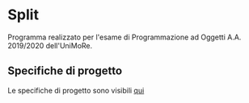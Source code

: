 # Split

Programma realizzato per l'esame di Programmazione ad Oggetti A.A. 2019/2020 dell'UniMoRe.

## Specifiche di progetto

Le specifiche di progetto sono visibili [qui](http://didattica.agentgroup.unimore.it/wiki/images/4/48/Tesina1920.pdf)

